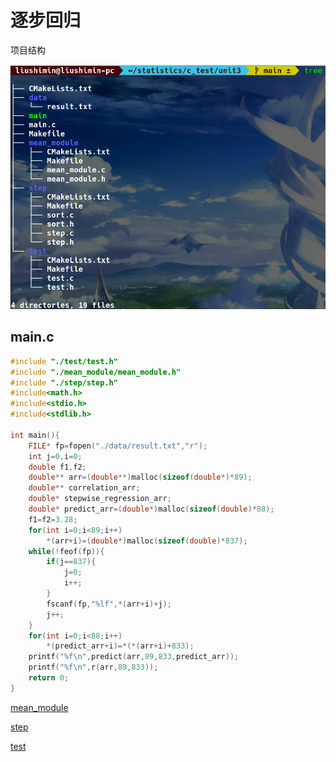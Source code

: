 # 逐步回归

项目结构

![](./image.jpg)

## main.c

```c
#include "./test/test.h"
#include "./mean_module/mean_module.h"
#include "./step/step.h"
#include<math.h>
#include<stdio.h>
#include<stdlib.h>

int main(){
    FILE* fp=fopen("./data/result.txt","r");
    int j=0,i=0;
    double f1,f2;
    double** arr=(double**)malloc(sizeof(double*)*89);
    double** correlation_arr;
    double* stepwise_regression_arr;
    double* predict_arr=(double*)malloc(sizeof(double)*88);
    f1=f2=3.28;
    for(int i=0;i<89;i++)
        *(arr+i)=(double*)malloc(sizeof(double)*837);
    while(!feof(fp)){
        if(j==837){
            j=0;
            i++;
        }
        fscanf(fp,"%lf",*(arr+i)+j);
        j++;
    }
    for(int i=0;i<88;i++)
        *(predict_arr+i)=*(*(arr+i)+833);
    printf("%f\n",predict(arr,89,833,predict_arr));
    printf("%f\n",r(arr,89,833));
    return 0;
}
```

[mean_module](./mean_module/mean_module.html)

[step](./step/step.html)

[test](./test/test.html)
